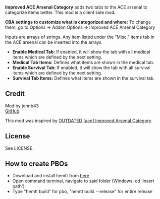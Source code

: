 **Improved ACE Arsenal Category** adds two tabs to the ACE arsenal to categorize items better. This mod is a client side mod.

**CBA settings to customize what is categorized and where:** To change them, go to Options -> Addon Options -> Improved ACE Arsenal Category

Inputs are arrays of strings. Any item listed under the "Misc." items tab in the ACE arsenal can be inserted into the arrays.
* **Enable Medical Tab:** If enabled, it will show the tab with all medical items which are defined by the next setting.
* **Medical Tab Items:** Defines what items are shown in the medical tab.
* **Enable Survival Tab:** If enabled, it will show the tab with all survival items which are defined by the next setting.
* **Survival Tab Items:** Defines what items are shown in the survival tab.

<h2>Credit</h2>

Mod by johnb43<br/>
[GitHub](https://github.com/johnb432/Improved-ACE-Arsenal-Category)

This mod was inspired by [OUTDATED [ace] Improved Arsenal Category](https://steamcommunity.com/sharedfiles/filedetails/?id=2847017004).

<h2>License</h2>

See LICENSE.

<h2>How to create PBOs</h2>

* Download and install hemtt from [here](https://github.com/BrettMayson/HEMTT)
* Open command terminal, navigate to said folder (Windows: cd 'insert path')
* Type "hemtt build" for pbo, "hemtt build --release" for entire release
